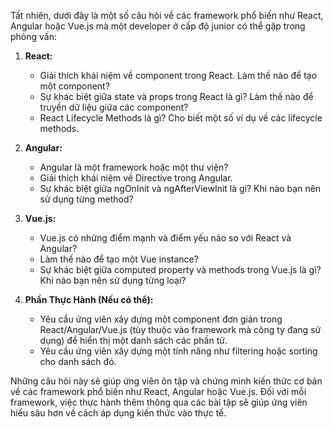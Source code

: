 Tất nhiên, dưới đây là một số câu hỏi về các framework phổ biến như React, Angular hoặc Vue.js mà một developer ở cấp độ junior có thể gặp trong phỏng vấn:

1. **React:**

   - Giải thích khái niệm về component trong React. Làm thế nào để tạo một component?
   - Sự khác biệt giữa state và props trong React là gì? Làm thế nào để truyền dữ liệu giữa các component?
   - React Lifecycle Methods là gì? Cho biết một số ví dụ về các lifecycle methods.

2. **Angular:**

   - Angular là một framework hoặc một thư viện?
   - Giải thích khái niệm về Directive trong Angular.
   - Sự khác biệt giữa ngOnInit và ngAfterViewInit là gì? Khi nào bạn nên sử dụng từng method?

3. **Vue.js:**

   - Vue.js có những điểm mạnh và điểm yếu nào so với React và Angular?
   - Làm thế nào để tạo một Vue instance?
   - Sự khác biệt giữa computed property và methods trong Vue.js là gì? Khi nào bạn nên sử dụng từng loại?

4. **Phần Thực Hành (Nếu có thể):**
   - Yêu cầu ứng viên xây dựng một component đơn giản trong React/Angular/Vue.js (tùy thuộc vào framework mà công ty đang sử dụng) để hiển thị một danh sách các phần tử.
   - Yêu cầu ứng viên xây dựng một tính năng như filtering hoặc sorting cho danh sách đó.

Những câu hỏi này sẽ giúp ứng viên ôn tập và chứng minh kiến thức cơ bản về các framework phổ biến như React, Angular hoặc Vue.js. Đối với mỗi framework, việc thực hành thêm thông qua các bài tập sẽ giúp ứng viên hiểu sâu hơn về cách áp dụng kiến thức vào thực tế.
